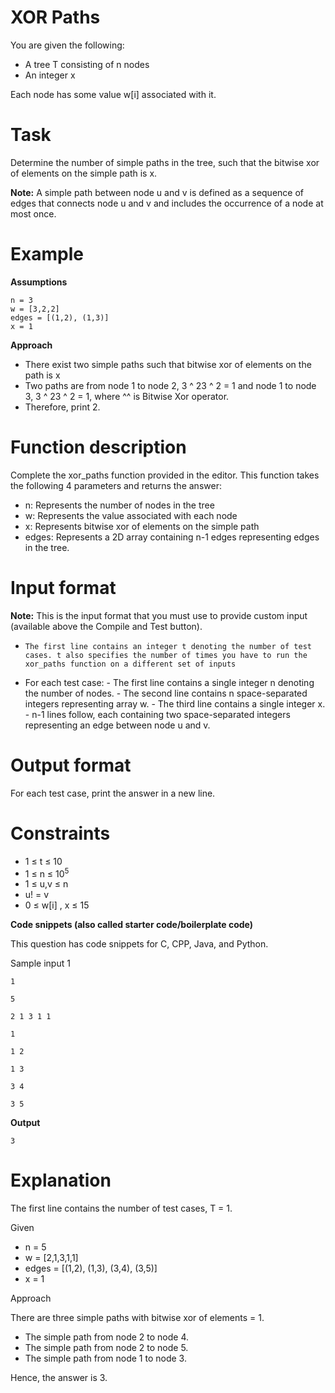 # XOR Paths

You are given the following:

- A tree T consisting of n nodes
- An integer x

Each node has some value w[i] associated with it.

# Task

Determine the number of simple paths in the tree, such that the bitwise xor of elements on the simple path is x.

**Note:** A simple path between node u and v is defined as a sequence of edges that connects node u and v and includes the occurrence of a node at most once.

# Example

**Assumptions**

    n = 3
    w = [3,2,2]
    edges = [(1,2), (1,3)]
    x = 1

**Approach**

-    There exist two simple paths such that bitwise xor of elements on the path is x
-    Two paths are from node 1 to node 2, 3 ^ 23 ^ 2 = 1 and node 1 to node 3, 3 ^ 23 ^ 2 = 1, where ^^ is Bitwise Xor operator.
-    Therefore, print 2.

# Function description

Complete the xor_paths function provided in the editor. This function takes the following 4 parameters and returns the answer:


-    n: Represents the number of nodes in the tree
-    w: Represents the value associated with each node
-    x: Represents bitwise xor of elements on the simple path
-    edges: Represents a 2D array containing n-1 edges representing edges in the tree.

# Input format

**Note:** This is the input format that you must use to provide custom input (available above the Compile and Test button).

-     The first line contains an integer t denoting the number of test cases. t also specifies the number of times you have to run the xor_paths function on a different set of inputs

-    For each test case:
    -    The first line contains a single integer n denoting the number of nodes.
    -    The second line contains n space-separated integers representing array w.
    -    The third line contains a single integer x.
    -     n-1 lines follow, each containing two space-separated integers representing an edge between node u and v.

# Output format

For each test case, print the answer in a new line.

# Constraints

- 1 ≤ t ≤ 10
- 1 ≤ n ≤ 10<sup>5</sup>
- 1 ≤ u,v ≤ n
- u! = v 
- 0 ≤ w[i] , x ≤ 15

**Code snippets (also called starter code/boilerplate code)**

This question has code snippets for C, CPP, Java, and Python.

Sample input 1

```
1

5

2 1 3 1 1

1

1 2

1 3

3 4

3 5
```

**Output**

```
3
```

# Explanation

The first line contains the number of test cases, T = 1.

Given

-    n = 5
-    w = [2,1,3,1,1]
-    edges = [(1,2), (1,3), (3,4), (3,5)]
-    x = 1

Approach

There are three simple paths with bitwise xor of elements = 1.

-    The simple path from node 2 to node 4.
-    The simple path from node 2 to node 5.
-    The simple path from node 1 to node 3.

Hence, the answer is 3.
